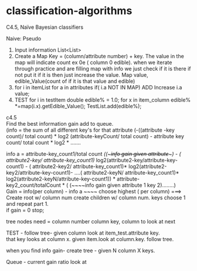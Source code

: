 # classification-algorithms
C4.5, Naïve Bayesian classifiers

Naive: Pseudo 
1) Input information List<List<Char>> 
2) Create a Map   Key = (column/attribute number) + key.  The value in the map will indicate count
ex  0e ( column 0 edible).  when we iterate through practice and are filling map with info we just check if it is there if not put it if it is then just increase the value.
Map<column atribute>  value, edible_Value(count of if it is that value and edible)
3) for i in itemList
      for a in attributes 
          if( i.a NOT IN MAP) ADD 
        Increase i.a value;
4) TEST
  for i in testItem
      double edible% = 1.0;
      for x in item_column
        edible% *=map(i.x).getEdible_Value();
      TestList.add(edible%);  

c4.5  
Find the best information gain add to queue.    
(info = the sum of all different key's for that attribute  (-((attribute -key count)/ total count) * log2 (attribute-keyCount/ total count) - attribute key count/ total count * log2 * .......

info a  =   attribute-key_count1/total count *((~~~info gain given attribute~~~) - ( attribute2-key/ attribute-key_count1)* log2(attribute2-key/attribute-key-count1) -  ( attribute2-key2/ attribute-key_count1)* log2(attribute2-key2/attribute-key-count1)- ....( attribute2-keyN/ attribute-key_count1)* log2(attribute2-keyN/attribute-key-count1)) * attribute-key2_count/totalCount * ( (~~~~info gain given attribute 1 key 2)........)    
Gain = info(per column) - info a ~~~~ choose highest ( per column)   ===> Create root w/ column num
      create children w/ column num. keys
      choose 1 and repeat part 1.   
if gain = 0 stop;

tree nodes need =  column number column key, column to look at next


TEST - follow tree- given column look at item_test.attribute key.  
that key looks at column x. given item.look at column.key. follow tree.  


when you find info gain- create tree - given N column X keys. 

Queue - current gain ratio
look at 





